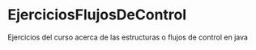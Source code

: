 # EjerciciosFlujosDeControl
Ejercicios del curso acerca de las estructuras o flujos de control en java
